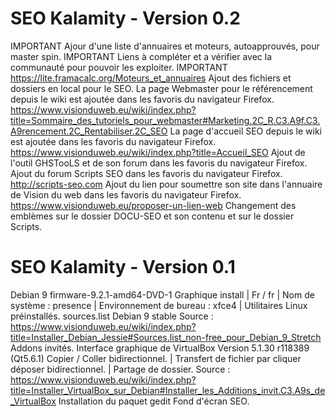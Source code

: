 # SEO Kalamity - Version 0.2
IMPORTANT Ajour d'une liste d'annuaires et moteurs, autoapprouvés, pour master spin.
IMPORTANT Liens à compléter et a vérifier avec la communauté pour pouvoir les exploiter.
IMPORTANT https://lite.framacalc.org/Moteurs_et_annuaires
Ajout des fichiers et dossiers en local pour le SEO.
La page Webmaster pour le référencement depuis le wiki est ajoutée dans les favoris du navigateur Firefox.
https://www.visionduweb.eu/wiki/index.php?title=Sommaire_des_tutoriels_pour_webmaster#Marketing.2C_R.C3.A9f.C3.A9rencement.2C_Rentabiliser.2C_SEO
La page d'accueil SEO depuis le wiki est ajoutée dans les favoris du navigateur Firefox.
https://www.visionduweb.eu/wiki/index.php?title=Accueil_SEO
Ajout de l'outil GHSTooLS et de son forum dans les favoris du navigateur Firefox.
Ajout du forum Scripts SEO dans les favoris du navigateur Firefox.
http://scripts-seo.com
Ajout du lien pour soumettre son site dans l'annuaire de Vision du web dans les favoris du navigateur Firefox.
https://www.visionduweb.eu/proposer-un-lien-web
Changement des emblèmes sur le dossier DOCU-SEO et son contenu et sur le dossier Scripts.

# SEO Kalamity - Version 0.1
 Debian 9 firmware-9.2.1-amd64-DVD-1
 Graphique install | Fr / fr | Nom de système : presence | Environnement de bureau : xfce4 | Utilitaires Linux préinstallés.
 sources.list Debian 9 stable
 Source : https://www.visionduweb.eu/wiki/index.php?title=Installer_Debian_Jessie#Sources.list_non-free_pour_Debian_9_Stretch
 Addons invités. Interface graphique de VirtualBox Version 5.1.30 r118389 (Qt5.6.1)
 Copier / Coller bidirectionnel. | Transfert de fichier par cliquer déposer bidirectionnel. | Partage de dossier.
 Source : https://www.visionduweb.eu/wiki/index.php?title=Installer_VirtualBox_sur_Debian#Installer_les_Additions_invit.C3.A9s_de_VirtualBox
 Installation du paquet gedit
 Fond d'écran SEO.

